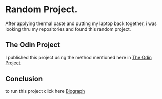 # Random Project.

After applying thermal paste and putting my laptop back together, i was looking thru my repositories and found this random project.

## The Odin Project

I published this project using the method mentioned here in [The Odin Project](https://www.theodinproject.com/lessons/foundations-landing-page#setting-up-your-projects-github-repository)

## Conclusion

to run this project click here [Biograph](https://jesustellor.github.io/Biograph)